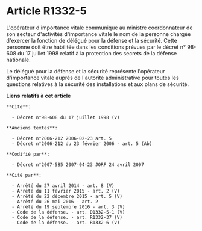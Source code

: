 # Article R1332-5

L'opérateur d'importance vitale communique au ministre coordonnateur de son secteur d'activités d'importance vitale le nom de
la personne chargée d'exercer la fonction de délégué pour la défense et la sécurité. Cette personne doit être habilitée dans
les conditions prévues par le décret n° 98-608 du 17 juillet 1998 relatif à la protection des secrets de la défense
nationale. 

Le délégué pour la défense et la sécurité représente l'opérateur d'importance vitale auprès de l'autorité administrative pour
toutes les questions relatives à la sécurité des installations et aux plans de sécurité.

**Liens relatifs à cet article**

	**Cite**:

	  - Décret n°98-608 du 17 juillet 1998 (V)

	**Anciens textes**:

	  - Décret n°2006-212 2006-02-23 art. 5
	  - Décret n°2006-212 du 23 février 2006 - art. 5 (Ab)

	**Codifié par**:

	  - Décret n°2007-585 2007-04-23 JORF 24 avril 2007

	**Cité par**:

	  - Arrêté du 27 avril 2014 - art. 8 (V)
	  - Arrêté du 11 février 2015 - art. 2 (V)
	  - Arrêté du 22 décembre 2015 - art. 5 (V)
	  - Arrêté du 26 mai 2016 - art. 2
	  - Arrêté du 19 septembre 2016 - art. 3 (V)
	  - Code de la défense. - art. D1332-5-1 (V)
	  - Code de la défense. - art. R1332-37 (V)
	  - Code de la défense. - art. R1332-6 (V)
